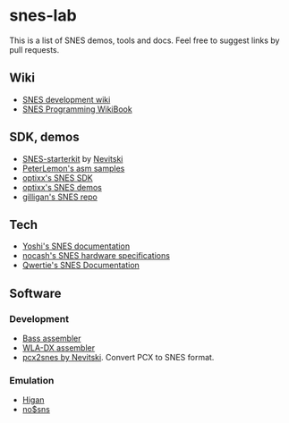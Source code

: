 
# snes-lab

This is a list of SNES demos, tools and docs. Feel free to suggest links by pull requests.

## Wiki
* [SNES development wiki](http://wiki.superfamicom.org/snes/show/HomePage)
* [SNES Programming WikiBook](https://en.wikibooks.org/wiki/Super_NES_Programming) 

## SDK, demos

* [SNES-starterkit](http://wiki.superfamicom.org/snes/show/Setting+Up+a+Programming+Environment) by [Nevitski](http://www.romhacking.net/community/864/)
* [PeterLemon's asm samples](https://github.com/PeterLemon/SNES)
* [optixx's SNES SDK](https://github.com/optixx/snes-sdk)
* [optixx's SNES demos](https://github.com/optixx/snes)
* [gilligan's SNES repo](https://github.com/gilligan/snesdev)

## Tech

* [Yoshi's SNES documentation](http://patpend.net/technical/snes/snes.txt)
* [nocash's SNES hardware specifications](http://problemkaputt.de/fullsnes.htm)
* [Qwertie's SNES Documentation](http://emu-docs.org/Super%20NES/General/snesdoc.html)

## Software

### Development

* [Bass assembler](https://github.com/ARM9/bass)
* [WLA-DX assembler](https://github.com/vhelin/wla-dx)
* [pcx2snes by Nevitski](http://www.romhacking.net/utilities/443/). Convert PCX to SNES format.

### Emulation

* [Higan](http://byuu.org/emulation/higan/)
* [no$sns](http://problemkaputt.de/sns.htm)
